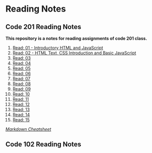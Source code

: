 # Reading Notes

## Code 201 Reading Notes

**This repository is a notes for reading assignments of code 201 class.**

1. [Read: 01 - Introductory HTML and JavaScript](https://github.com/wpiao/reading-notes/blob/main/class-01.md)
2. [Read: 02 - HTML Text, CSS Introduction and Basic JavaScript](https://github.com/wpiao/reading-notes/blob/main/class-02.md)
3. [Read: 03]()
4. [Read: 04]()
5. [Read: 05]()
6. [Read: 06]()
7. [Read: 07]()
8. [Read: 08]()
9. [Read: 09]()
10. [Read: 10]()
11. [Read: 11]()
12. [Read: 12]()
13. [Read: 13]()
14. [Read: 14]()
15. [Read: 15]()

_[Markdown Cheatsheet](https://github.com/adam-p/markdown-here/wiki/Markdown-Cheatsheet#links)_

## Code 102 Reading Notes
